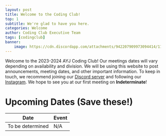 ```yaml
---
layout: post
title: Welcome to the Coding Club!
top: 1
subtitle: We're glad to have you here.
categories: Welcome
author: Coding Club Executive Team
tags: [codingclub]
banner:
    image: https://cdn.discordapp.com/attachments/942207909973094414/1150493674220834908/Welcome1.jpg
---
```


Welcome to the 2023-2024 AYJ Coding Club! Our meetings dates will vary depending on availability and division. We will be using this website to post announcements, meeting dates, and other important information. To keep in touch, we recommend joining our [Discord server](https://discord.gg/x5aSj8Z3pX) and following our [Instagram](https://www.instagram.com/ayjcodingclub/). We hope to see you at our first meeting on **Indeterminate**!

# Upcoming Dates (Save these!)

| Date | Event |
|------|-------|
| To be determined | N/A |

